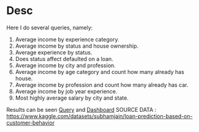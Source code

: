 # Desc
Here I do several queries, namely:
1. Average income by experience category.
2. Average income by status and house ownership.
3. Average experience by status.
4. Does status affect defaulted on a loan.
5. Average income by city and profession.
6. Average income by age category and count how many already has house.
7. Average income by profession and count how many already has car.
8. Average income by job year experience.
9. Most highly average salary by city and state.

Results can be seen [Query](https://github.com/mhaffizhhh/Loan_Prediction/blob/main/answer1.sql) and [Dashboard](https://github.com/mhaffizhhh/Loan_Prediction/blob/main/Dashboard.pdf)
SOURCE DATA : https://www.kaggle.com/datasets/subhamjain/loan-prediction-based-on-customer-behavior
